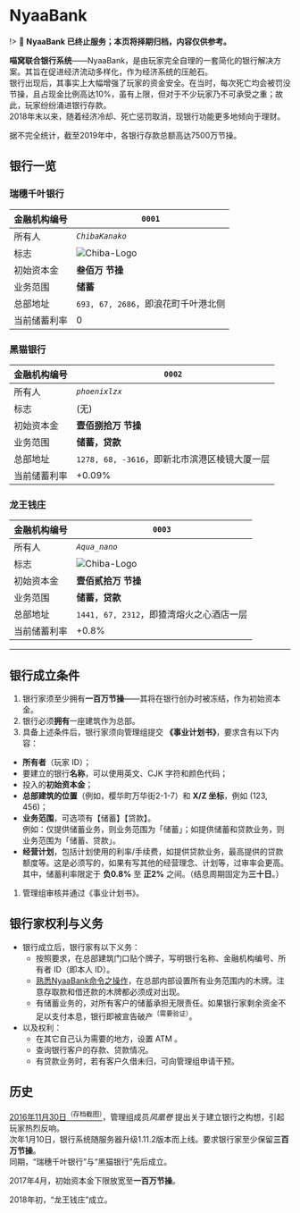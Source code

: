 # NyaaBank

!> :construction: **NyaaBank 已终止服务；本页将择期归档，内容仅供参考。**

**喵窝联合银行系统**——NyaaBank，是由玩家完全自理的一套简化的银行解决方案。其旨在促进经济流动多样化，作为经济系统的压舱石。  
银行出现后，其事实上大幅增强了玩家的资金安全。在当时，每次死亡均会被罚没节操，且占现金比例高达10%，虽有上限，但对于不少玩家乃不可承受之重；故此，玩家纷纷涌进银行存款。  
2018年末以来，随着经济冷却、死亡惩罚取消，现银行功能更多地倾向于理财。

据不完全统计，截至2019年中，各银行存款总额高达7500万节操。

## 银行一览
### 瑞穗千叶银行
| 金融机构编号 | `0001` |
|-|-|
| 所有人 | *`ChibaKanako`* |
| 标志 | ![Chiba-Logo](../../assets/images/economic/bank-Chiba.png) |
| 初始资本金 | **叁佰万 节操** |
| 业务范围 | **储蓄** |
| 总部地址 | `693, 67, 2686`，即浪花町千叶港北侧 |
| 当前储蓄利率 | 0 |

### 黑猫银行
| 金融机构编号 | `0002` |
|-|-|
| 所有人 | *`phoenixlzx`* |
| 标志 | (无) |
| 初始资本金 | **壹佰捌拾万 节操** |
| 业务范围 | **储蓄，贷款** |
| 总部地址 | `1278, 68, -3616`，即新北市滨港区棱镜大厦一层 |
| 当前储蓄利率 | +0.09% |

### 龙王钱庄
| 金融机构编号 | `0003` |
|-|-|
| 所有人 | *`Aqua_nano`* |
| 标志 | ![Chiba-Logo](../../assets/images/economic/bank-Ryuou.png) |
| 初始资本金 | **壹佰贰拾万 节操** |
| 业务范围 | **储蓄，贷款** |
| 总部地址 | `1441, 67, 2312`，即猹湾熔火之心酒店一层 |
| 当前储蓄利率 | +0.8% |

- - -

## 银行成立条件
1. 银行家须至少拥有**一百万节操**——其将在银行创办时被冻结，作为初始资本金。
1. 银行必须**拥有**一座建筑作为总部。
1. 具备上述条件后，银行家须向管理组提交 **《事业计划书》**，要求含有以下内容：
  + **所有者**（玩家 ID）；
  + 要建立的银行**名称**，可以使用英文、CJK 字符和颜色代码；
  + 投入的**初始资本金**；
  + **总部建筑的位置**（例如，樱华町万华街2-1-7）和 **X/Z 坐标**，例如 (123, 456)；
  + **业务范围**，可选项有【储蓄】【贷款】。  
  例如：仅提供储蓄业务，则业务范围为「储蓄」；如提供储蓄和贷款业务，则业务范围为「储蓄、贷款」。
  + **经营计划**，包括计划使用的利率/手续费，如提供贷款业务，最高提供的贷款额度等。这是必须写的，如果有写其他的经营理念、计划等，过审率会更高。  
  其中，储蓄利率限定于 **负0.8%** 至 **正2%** 之间。（结息周期固定为**三十日**。）
1. 管理组审核并通过《事业计划书》。

## 银行家权利与义务

- 银行成立后，银行家有以下义务：
  + 按照要求，在总部建筑门口贴个牌子，写明银行名称、金融机构编号、所有者 ID（即本人 ID）。
  + [熟悉NyaaBank命令之操作](legacy/tutorial/plugins/nyaabank-instructions.md)，在总部内部设置所有业务范围内的木牌。注意存取款和借还款的木牌都必须成对出现。
  + 有储蓄业务的，对所有客户的储蓄承担无限责任。如果银行家剩余资金不足以支付本息，银行即被宣告破产<sup>（需要验证）</sup>。
- 以及权利：
  + 在其它自己认为需要的地方，设置 ATM 。
  + 查询银行客户的存款、贷款情况。
  + 有贷款业务时，若有客户久借未归，可向管理组申请干预。

## 历史
[2016年11月30日<sup>（存档截图）</sup>](/assets/images/legacy/nyaabbs/734--.webp ':ignore')，管理组成员*凤凰卷* 提出关于建立银行之构想，引起玩家热烈反响。  
次年1月10日，银行系统随服务器升级1.11.2版本而上线。要求银行家至少保留**三百万节操**。  
同期，“瑞穗千叶银行”与“黑猫银行”先后成立。

2017年4月，初始资本金下限放宽至**一百万节操**。

2018年初，“龙王钱庄”成立。
